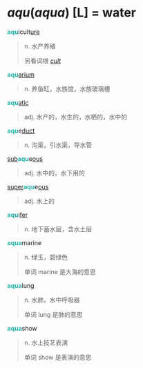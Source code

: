 # _aqu_(_aqua_) [L] = water

<b style="color: #20B2AA;">aqu</b>icult[ure](-ure.md)
> n. 水产养殖
>
> 另看词根 [_cult_](_cult_.md)

<b style="color: #20B2AA;">aqu</b>[arium](-arium.md)
> n. 养鱼缸，水族馆，水族玻璃槽

<b style="color: #20B2AA;">aqu</b>[atic](-ic.md)
> adj. 水产的，水生的，水栖的，水中的

<b style="color: #20B2AA;">aqu</b>e[duct](_duc_.md)
> n. 沟渠，引水渠，导水管

[sub](sub-.md)<b style="color: #20B2AA;">aqu</b>e[ous](-ous.md)
> adj. 水中的，水下用的

[super](super-.md)<b style="color: #20B2AA;">aqu</b>e[ous](-ous.md)
> adj. 水上的

<b style="color: #20B2AA;">aqu</b>i[fer](_fer_.md)
> n. 地下蓄水层，含水土层

<b style="color: #20B2AA;">aqua</b>marine
> n. 绿玉，碧绿色
>
> 单词 marine 是大海的意思

<b style="color: #20B2AA;">aqua</b>lung
> n. 水肺，水中呼吸器
>
> 单词 lung 是肺的意思

<b style="color: #20B2AA;">aqua</b>show
> n. 水上技艺表演
>
> 单词 show 是表演的意思